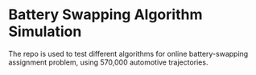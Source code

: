 # Battery Swapping Algorithm Simulation
The repo is used to test different algorithms for online battery-swapping assignment problem, using 570,000 automotive trajectories.
